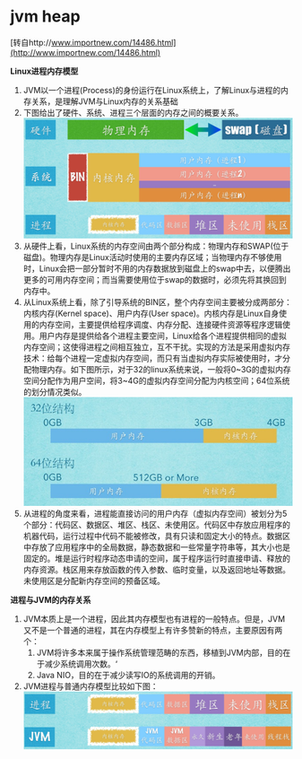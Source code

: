 jvm heap
===========

[转自http://www.importnew.com/14486.html](http://www.importnew.com/14486.html)

**Linux进程内存模型**
1. JVM以一个进程(Process)的身份运行在Linux系统上，了解Linux与进程的内存关系，是理解JVM与Linux内存的关系基础
2. 下图给出了硬件、系统、进程三个层面的内存之间的概要关系。
    ![进程与内存](../../imgs/linux_process.jpg)
3. 从硬件上看，Linux系统的内存空间由两个部分构成：物理内存和SWAP(位于磁盘)。物理内存是Linux活动时使用的主要内存区域；当物理内存不够使用时，Linux会把一部分暂时不用的内存数据放到磁盘上的swap中去，以便腾出更多的可用内存空间；而当需要使用位于swap的数据时，必须先将其换回到内存中。
4. 从Linux系统上看，除了引导系统的BIN区，整个内存空间主要被分成两部分：内核内存(Kernel space)、用户内存(User space)。内核内存是Linux自身使用的内存空间，主要提供给程序调度、内存分配、连接硬件资源等程序逻辑使用。用户内存是提供给各个进程主要空间，Linux给各个进程提供相同的虚拟内存空间；这使得进程之间相互独立，互不干扰。实现的方法是采用虚拟内存技术：给每个进程一定虚拟内存空间，而只有当虚拟内存实际被使用时，才分配物理内存。如下图所示，对于32的linux系统来说，一般将0~3G的虚拟内存空间分配作为用户空间，将3~4G的虚拟内存空间分配为内核空间；64位系统的划分情况类似。
    ![内存空间划分](../../imgs/memory_partition.jpg)
5. 从进程的角度来看，进程能直接访问的用户内存（虚拟内存空间）被划分为5个部分：代码区、数据区、堆区、栈区、未使用区。代码区中存放应用程序的机器代码，运行过程中代码不能被修改，具有只读和固定大小的特点。数据区中存放了应用程序中的全局数据，静态数据和一些常量字符串等，其大小也是固定的。堆是运行时程序动态申请的空间，属于程序运行时直接申请、释放的内存资源。栈区用来存放函数的传入参数、临时变量，以及返回地址等数据。未使用区是分配新内存空间的预备区域。

**进程与JVM的内存关系**
1. JVM本质上是一个进程，因此其内存模型也有进程的一般特点。但是，JVM又不是一个普通的进程，其在内存模型上有许多赞新的特点，主要原因有两个：
    1. JVM将许多本来属于操作系统管理范畴的东西，移植到JVM内部，目的在于减少系统调用次数。‘
    2. Java NIO，目的在于减少读写IO的系统调用的开销。
2. JVM进程与普通内存模型比较如下图：
    ![模型比较](../../imgs/memory_modle_compare.jpg)

